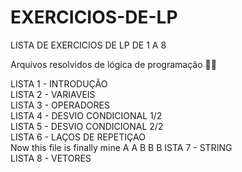 # EXERCICIOS-DE-LP

LISTA DE EXERCICIOS DE LP DE 1 A 8

Arquivos resolvidos de lógica de programação 🧙‍♀️  <BR>

LISTA 1 - INTRODUÇÃO<BR>
LISTA 2 - VARIAVEIS  <BR>
LISTA 3 - OPERADORES<BR>
LISTA 4 - DESVIO CONDICIONAL 1/2 <BR>
LISTA 5 - DESVIO CONDICIONAL 2/2<BR>
LISTA 6 - LAÇOS DE REPETIÇAO <BR>
Now this file is finally mine
A
A
B
B
B
ISTA 7 - STRING<BR>
LISTA 8 - VETORES<BR>
